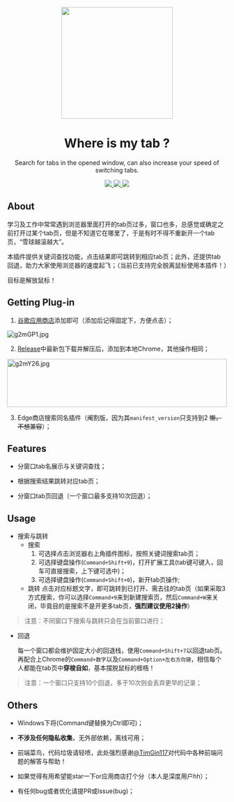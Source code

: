 
<p align = "center">

<img src="https://z3.ax1x.com/2021/05/17/g2EMt0.png" width="256" />

</p>

<h1 align="center">Where is my tab ?</h1>

<div align = "center">

Search for tabs in the opened window, can also increase your speed of switching tabs.

<a href = "https://github.com/LEODPEN/Where-is-my-tab/"> <img src="https://img.shields.io/badge/version-1.6-orange"> </a>
<a href = "https://chrome.google.com/webstore/detail/where-is-my-tab/abccjdbmfpgocjjmebdjogoophngecfe?hl=zh-CN&authuser=0" > <img src="https://img.shields.io/badge/platform-chrome-red"> </a>
<a href = "https://github.com/LEODPEN/Where-is-my-tab/blob/main/LICENSE"> <img src="https://img.shields.io/github/license/LEODPEN/Where-is-my-tab"> </a>
</div>

## About

学习及工作中常常遇到浏览器里面打开的tab页过多，窗口也多，总感觉或确定之前打开过某个tab页，但是不知道它在哪里了，于是有时不得不重新开一个tab页，“雪球越滚越大”。

本插件提供关键词查找功能，点击结果即可跳转到相应tab页；此外，还提供tab回退，助力大家使用浏览器的速度起飞；（当前已支持完全脱离鼠标使用本插件！）

目标是解放鼠标！

## Getting Plug-in

1. [谷歌应用商店](https://chrome.google.com/webstore/detail/where-is-my-tab/abccjdbmfpgocjjmebdjogoophngecfe?hl=zh-CN&authuser=0)添加即可（添加后记得固定下，方便点击）；

<img src="https://z3.ax1x.com/2021/05/17/g2mGP1.jpg" alt="g2mGP1.jpg" />

2. [Release](https://github.com/LEODPEN/Where-is-my-tab/releases/tag/V1.5)中最新包下载并解压后，添加到本地Chrome，其他操作相同；

<img src="https://z3.ax1x.com/2021/05/17/g2mY26.jpg" alt="g2mY26.jpg" height = "110" width = "100%"/>

3. Edge商店搜索同名插件（阉割版，因为其`manifest_version`只支持到2 ~~懒，不想兼容~~）；

## Features

+ 分窗口tab名展示与关键词查找；

+ 根据搜索结果跳转对应tab页；

+ 分窗口tab页回退（一个窗口最多支持10次回退）；

## Usage

+ 搜索与跳转
    + 搜索
        1. 可选择点击浏览器右上角插件图标，按照关键词搜索tab页；
        2. 可选择键盘操作(`Command+Shift+9`)，打开扩展工具(tab键可键入，回车可直接搜索，上下键可选中)；
        3. 可选择键盘操作(`Command+Shift+0`)，新开tab页操作;
    + 跳转
        点击对应标题文字，即可跳转到已打开、需去往的tab页（如果采取3方式搜索，你可以选择`Command+9`来到新建搜索页，然后`Command+W`来关闭，毕竟目的是搜索不是开更多tab页，**强烈建议使用2操作**）

> 注意：不同窗口下搜索与跳转只会在当前窗口进行；

+ 回退

    每一个窗口都会维护固定大小的回退栈，使用`Command+Shift+7`以回退tab页。再配合上Chrome的`Command+数字`以及`Command+Option+左右方向键`，相信每个人都能在tab页中**穿梭自如**，基本摆脱鼠标的桎梏！

> 注意：一个窗口只支持10个回退，多于10次则会丢弃更早的记录；

## Others

+ Windows下将(Command键替换为Ctrl即可)；

+ **不涉及任何隐私收集**，无外部依赖，离线可用；

+ 前端菜鸟，代码垃圾请轻喷，此处强烈感谢[@TimGin117](https://github.com/TimGin117)对代码中各种前端问题的解答与帮助！

+ 如果觉得有用希望能star一下or应用商店打个分（本人是深度用户hh）；

+ 有任何bug或者优化请提PR或Issue(bug)；
